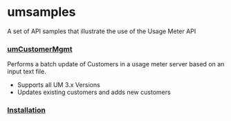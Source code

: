 # umsamples #

 A set of API samples that illustrate the use of the Usage Meter API

 
### [umCustomerMgmt](docs/umCustomerMgmt.md) ###

Performs a batch update of Customers in a usage meter server based on an input text file.

* Supports all UM 3.x Versions
* Updates existing customers and adds new customers



### [Installation](docs/installation.md) ###
